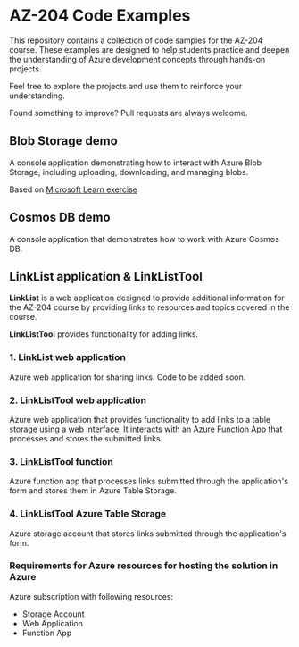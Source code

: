 # AZ-204 Code Examples

This repository contains a collection of code samples for the AZ-204 course. These examples are designed to help students practice and deepen the understanding of Azure development concepts through hands-on projects.

Feel free to explore the projects and use them to reinforce your understanding.

Found something to improve? Pull requests are always welcome.

## Blob Storage demo
A console application demonstrating how to interact with Azure Blob Storage, including uploading, downloading, and managing blobs. 

Based on [Microsoft Learn exercise](https://learn.microsoft.com/en-us/training/modules/work-azure-blob-storage/4-develop-blob-storage-dotnet)

## Cosmos DB demo
A console application that demonstrates how to work with Azure Cosmos DB.

## LinkList application & LinkListTool
**LinkList** is a web application designed to provide additional information for the AZ-204 course by providing links to resources and topics covered in the course.

**LinkListTool** provides functionality for adding links.

### 1. LinkList web application
Azure web application for sharing links. Code to be added soon.

### 2. LinkListTool web application
Azure web application that provides functionality to add links to a table storage using a web interface. It interacts with an Azure Function App that processes and stores the submitted links.

### 3. LinkListTool function
Azure function app that processes links submitted through the application's form and stores them in Azure Table Storage.

### 4. LinkListTool Azure Table Storage
Azure storage account that stores links submitted through the application's form.

### Requirements for Azure resources for hosting the solution in Azure
Azure subscription with following resources:
- Storage Account
- Web Application
- Function App





